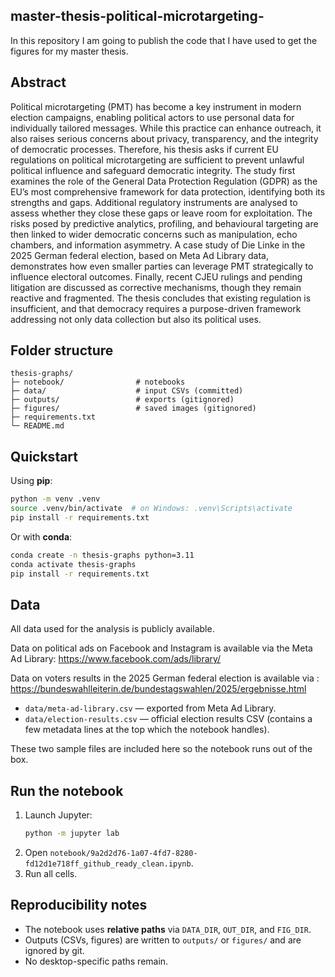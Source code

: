 ## master-thesis-political-microtargeting-
In this repository I am going to publish the code that I have used to get the figures for my master thesis. 

## Abstract

Political microtargeting (PMT) has become a key instrument in modern election campaigns, enabling political actors to use personal data for individually tailored messages. While this practice can enhance outreach, it also raises serious concerns about privacy, transparency, and the integrity of democratic processes. Therefore, his thesis asks if current EU regulations on political microtargeting are sufficient to prevent unlawful political influence and safeguard democratic integrity.
The study first examines the role of the General Data Protection Regulation (GDPR) as the EU’s most comprehensive framework for data protection, identifying both its strengths and gaps. Additional regulatory instruments are analysed to assess whether they close these gaps or leave room for exploitation. The risks posed by predictive analytics, profiling, and behavioural targeting are then linked to wider democratic concerns such as manipulation, echo chambers, and information asymmetry.
A case study of Die Linke in the 2025 German federal election, based on Meta Ad Library data, demonstrates how even smaller parties can leverage PMT strategically to influence electoral outcomes. Finally, recent CJEU rulings and pending litigation are discussed as corrective mechanisms, though they remain reactive and fragmented.
The thesis concludes that existing regulation is insufficient, and that democracy requires a purpose-driven framework addressing not only data collection but also its political uses.

## Folder structure
```
thesis-graphs/
├─ notebook/                # notebooks
├─ data/                    # input CSVs (committed)
├─ outputs/                 # exports (gitignored)
├─ figures/                 # saved images (gitignored)
├─ requirements.txt
└─ README.md
```

## Quickstart

Using **pip**:
```bash
python -m venv .venv
source .venv/bin/activate  # on Windows: .venv\Scripts\activate
pip install -r requirements.txt
```

Or with **conda**:
```bash
conda create -n thesis-graphs python=3.11
conda activate thesis-graphs
pip install -r requirements.txt
```

## Data

All data used for the analysis is publicly available.

Data on political ads on Facebook and Instagram is available via the Meta Ad Library: https://www.facebook.com/ads/library/

Data on voters results in the 2025 German federal election is available via : https://bundeswahlleiterin.de/bundestagswahlen/2025/ergebnisse.html

- `data/meta-ad-library.csv` — exported from Meta Ad Library.
- `data/election-results.csv` — official election results CSV (contains a few metadata lines at the top which the notebook handles).

These two sample files are included here so the notebook runs out of the box.

## Run the notebook
1. Launch Jupyter:
   ```bash
   python -m jupyter lab
   ```
2. Open `notebook/9a2d2d76-1a07-4fd7-8280-fd12d1e718ff_github_ready_clean.ipynb`.
3. Run all cells.

## Reproducibility notes
- The notebook uses **relative paths** via `DATA_DIR`, `OUT_DIR`, and `FIG_DIR`.
- Outputs (CSVs, figures) are written to `outputs/` or `figures/` and are ignored by git.
- No desktop-specific paths remain.

